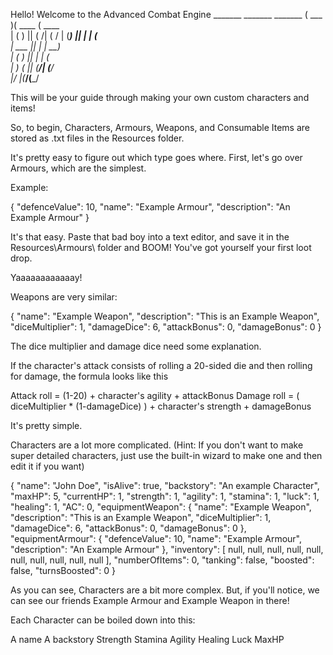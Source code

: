 Hello! Welcome to the
Advanced
Combat
Engine
	 _______  _______  _______ 
(  ___  )(  ____ \(  ____ \
| (   ) || (    \/| (    \/
| (___) || |      | (__    
|  ___  || |      |  __)   
| (   ) || |      | (      
| )   ( || (____/\| (____/\
|/     \|(_______/(_______/
 
This will be your guide through making your own custom characters and items!

So, to begin, Characters, Armours, Weapons, and Consumable Items are stored as .txt files in the Resources folder.

It's pretty easy to figure out which type goes where. First, let's go over Armours, which are the simplest.

Example:

{
  "defenceValue": 10,
  "name": "Example Armour",
  "description": "An Example Armour"
}

It's that easy. Paste that bad boy into a text editor, and save it in the Resources\Armours\ folder and BOOM! You've got yourself your first loot drop.

Yaaaaaaaaaaaay!

Weapons are very similar:

{
  "name": "Example Weapon",
  "description": "This is an Example Weapon",
  "diceMultiplier": 1,
  "damageDice": 6,
  "attackBonus": 0,
  "damageBonus": 0
}

The dice multiplier and damage dice need some explanation.

If the character's attack consists of rolling a 20-sided die and then rolling for damage, the formula looks like this

Attack roll = (1-20) + character's agility + attackBonus
Damage roll = ( diceMultiplier * (1-damageDice) ) + character's strength + damageBonus

It's pretty simple.

Characters are a lot more complicated.
(Hint: If you don't want to make super detailed characters, just use the built-in wizard to make one and then edit it if you want)

{
  "name": "John Doe",
  "isAlive": true,
  "backstory": "An example Character",
  "maxHP": 5,
  "currentHP": 1,
  "strength": 1,
  "agility": 1,
  "stamina": 1,
  "luck": 1,
  "healing": 1,
  "AC": 0,
  "equipmentWeapon": {
    "name": "Example Weapon",
    "description": "This is an Example Weapon",
    "diceMultiplier": 1,
    "damageDice": 6,
    "attackBonus": 0,
    "damageBonus": 0
  },
  "equipmentArmour": {
    "defenceValue": 10,
    "name": "Example Armour",
    "description": "An Example Armour"
  },
  "inventory": [
    null,
    null,
    null,
    null,
    null,
    null,
    null,
    null,
    null,
    null
  ],
  "numberOfItems": 0,
  "tanking": false,
  "boosted": false,
  "turnsBoosted": 0
}

As you can see, Characters are a bit more complex. But, if you'll notice, we can see our friends Example Armour and Example Weapon in there!

Each Character can be boiled down into this:

A name
A backstory
Strength
Stamina
Agility
Healing
Luck
MaxHP
